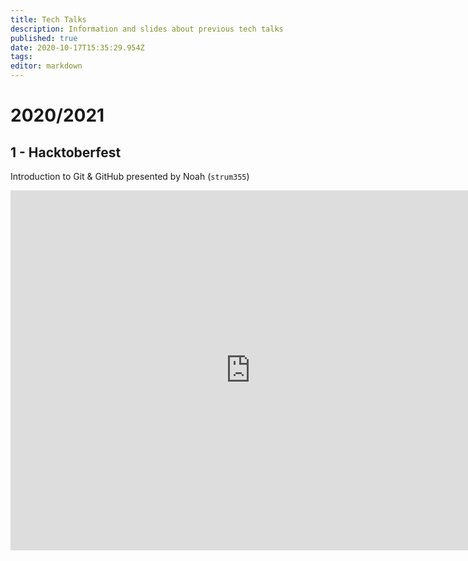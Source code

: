 ```yaml
---
title: Tech Talks
description: Information and slides about previous tech talks
published: true
date: 2020-10-17T15:35:29.954Z
tags: 
editor: markdown
---
```


# 2020/2021

## 1 - Hacktoberfest

Introduction to Git & GitHub presented by Noah (`strum355`)


<iframe width=768 height=576 referrerpolicy="no-referrer" src="https://docs.google.com/viewer?url=https://wiki.netsoc.co/tech-talks/2020-2021/1-noah-hacktoberfest.pdf&embedded=true" frameBorder="0"></iframe>
